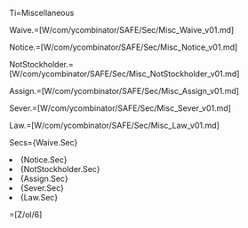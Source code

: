 Ti=Miscellaneous

Waive.=[W/com/ycombinator/SAFE/Sec/Misc_Waive_v01.md]

Notice.=[W/com/ycombinator/SAFE/Sec/Misc_Notice_v01.md]

NotStockholder.=[W/com/ycombinator/SAFE/Sec/Misc_NotStockholder_v01.md]

Assign.=[W/com/ycombinator/SAFE/Sec/Misc_Assign_v01.md]

Sever.=[W/com/ycombinator/SAFE/Sec/Misc_Sever_v01.md]

Law.=[W/com/ycombinator/SAFE/Sec/Misc_Law_v01.md]

Secs={Waive.Sec}<li>{Notice.Sec}<li>{NotStockholder.Sec}<li>{Assign.Sec}<li>{Sever.Sec}<li>{Law.Sec}

=[Z/ol/6]